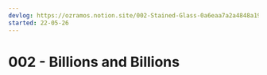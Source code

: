 ```yaml
---
devlog: https://ozramos.notion.site/002-Stained-Glass-0a6eaa7a2a4848a199dd8f2924359c5e
started: 22-05-26
---
```


# 002 - Billions and Billions

<!-- :::tip Devlog: <a href="{{$frontmatter.devlog}}" target="_blank">{{$frontmatter.devlog}}</a>
::: -->

<Midifungi id="sketch-002" :layers="['@midifungi/002/starfield', '@midifungi/002/glass', '@midifungi/002/watercanvas', '@midifungi/002/glass-filter', '@midifungi/002/lead']" />
